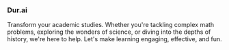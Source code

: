 ### Dur.ai

Transform your academic studies. Whether you're tackling complex math problems, exploring the wonders of science, 
or diving into the depths of history, we're here to help. Let's make learning engaging, effective, and fun.
